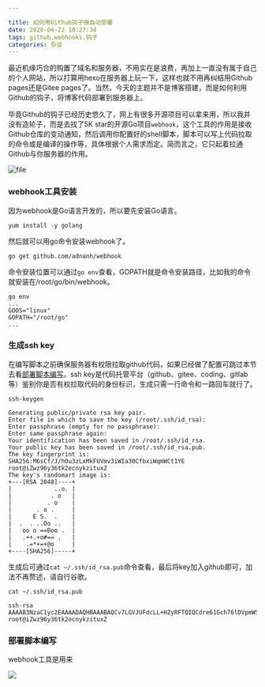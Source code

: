 ```yaml
---

title: 如何用Github钩子做自动部署
date: 2020-04-22 10:27:34
tags: github,webhooks,钩子
categories: 杂谈
---
```


最近机缘巧合的购置了域名和服务器，不用实在是浪费，再加上一直没有属于自己的个人网站，所以打算用hexo在服务器上玩一下，这样也就不用再纠结用Github pages还是Gitee pages了。当然，今天的主题并不是博客搭建，而是如何利用Github的钩子，将博客代码部署到服务器上。

毕竟Github的钩子已经历史悠久了，网上有很多开源项目可以拿来用，所以我并没有造轮子，而是去找了5K star的开源Go项目`webhook`，这个工具的作用是接收Github仓库的变动通知，然后调用你配置好的shell脚本，脚本可以写上代码拉取的命令或是编译的操作等，具体根据个人需求而定。简而言之，它只起着拉通Github与你服务器的作用。

![file](http://pingyeaa.oss-cn-shenzhen.aliyuncs.com/image-1587526481705.png)

### webhook工具安装

因为webhook是Go语言开发的，所以要先安装Go语言。

```shell
yum install -y golang
```

然后就可以用go命令安装webhook了。

```shell
go get github.com/adnanh/webhook
```

命令安装位置可以通过`go env`查看，GOPATH就是命令安装路径，比如我的命令就安装在/root/go/bin/webhook。

```shell
go env
...
GOOS="linux"
GOPATH="/root/go"
...
```

### 生成ssh key

在编写脚本之前确保服务器有权限拉取github代码，如果已经做了配置可跳过本节去看[部署脚本编写](#部署脚本编写)。ssh key是代码托管平台（github、gitee、coding、gitlab等）鉴别你是否有权拉取代码的身份标识，生成只需一行命令和一路回车就行了。

```shell
ssh-keygen

Generating public/private rsa key pair.
Enter file in which to save the key (/root/.ssh/id_rsa): 
Enter passphrase (empty for no passphrase): 
Enter same passphrase again: 
Your identification has been saved in /root/.ssh/id_rsa.
Your public key has been saved in /root/.ssh/id_rsa.pub.
The key fingerprint is:
SHA256:M6sCf/J/hOu3zLxMkFUVmv3iWIa30CfbxiWqmWCt1YE root@iZwz96y36tk2ecnykzituxZ
The key's randomart image is:
+---[RSA 2048]----+
|            ..o. |
|           . o   |
|          . o    |
|       . o .     |
|      E S.  .    |
|  .  . ..Oo ..   |
|   oo o ==Boo .  |
|   .++.+o#== .   |
|    .=*+=+@o     |
+----[SHA256]-----+
```

生成后可通过`cat ~/.ssh/id_rsa.pub`命令查看，最后将key加入github即可，加法不再赘述，请自行谷歌。

```shell
cat ~/.ssh/id_rsa.pub

ssh-rsa AAAAB3NzaC1yc2EAAAADAQHBAAABAQCv7LGVJUFdcLL+HZyRFTQIQCdre61Gch76lDVpmWSX9BGGRU3iQS7EU5qApFn1VSvt+yf4rMt2LEkuxGCm1wIyBKZ6LYDViZBeTAfx4BcM1mcpxOX6I/+r07mQ4llTz+poQB1Zp9Y60uk0tbGOVWlCoDBEvf9qeEnQ0qEczEkv7wcawV6pVhlXjFKZgq0EOQbCYoWMvPUl+dwDbTcl/h+7At1nlgfF7IuRHlKf18qvgnTRT2wpiuz4pWdoAi8LcY1JiR1z5OB0oCJ2euhyDND39G2NxZRS1FIVdgCEvioHtdoHOSoWBlcSj0fLFSnscBfRBrCd7yhOP7fFKfrowHMj root@iZwz96y36tk2ecnykzituxZ
```

### 部署脚本编写

webhook工具是用来

![](http://pingyeaa.oss-cn-shenzhen.aliyuncs.com/image-1587523289550.png)